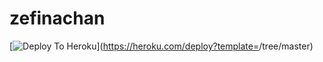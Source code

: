 # zefinachan
[![Deploy To Heroku](https://www.herokucdn.com/deploy/button.svg)](https://heroku.com/deploy?template=<repo ka url daal yha>/tree/master)
